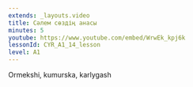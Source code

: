 ```yaml
---
extends: _layouts.video
title: Сәлем сөздің анасы
minutes: 5
youtube: https://www.youtube.com/embed/WrwEk_kpj6k
lessonId: CYR_A1_14_lesson
level: A1
---
```

Ormekshi, kumurska, karlygash